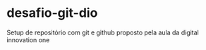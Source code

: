 # desafio-git-dio
Setup de repositório com git e github proposto pela aula da digital innovation one
